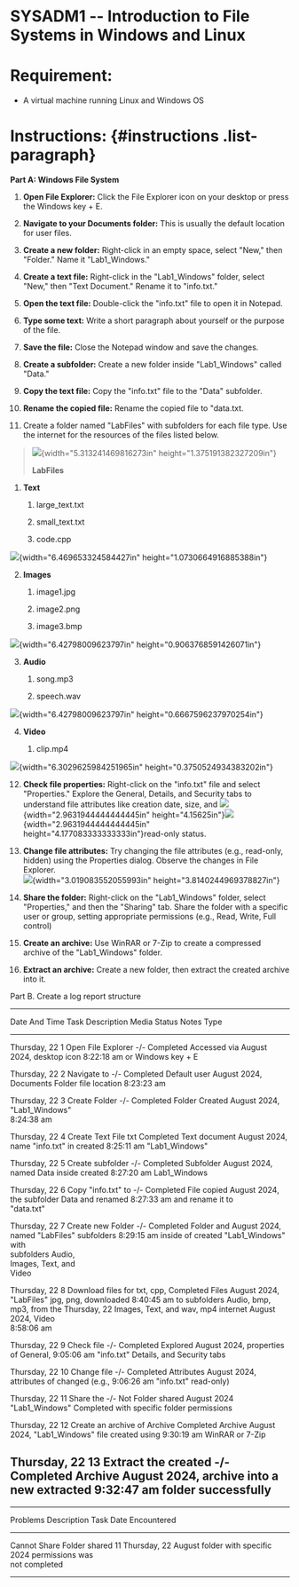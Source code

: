 

# SYSADM1 -- Introduction to File Systems in Windows and Linux

# Requirement: 

-   A virtual machine running Linux and Windows OS

# Instructions:  {#instructions .list-paragraph}

**Part A: Windows File System**

1.  **Open File Explorer:** Click the File Explorer icon on your desktop
    or press the Windows key + E.

2.  **Navigate to your Documents folder:** This is usually the default
    location for user files.

3.  **Create a new folder:** Right-click in an empty space, select
    \"New,\" then \"Folder.\" Name it \"Lab1_Windows.\"

4.  **Create a text file:** Right-click in the \"Lab1_Windows\" folder,
    select \"New,\" then \"Text Document.\" Rename it to \"info.txt.\"

5.  **Open the text file:** Double-click the \"info.txt\" file to open
    it in Notepad.

6.  **Type some text:** Write a short paragraph about yourself or the
    purpose of the file.

7.  **Save the file:** Close the Notepad window and save the changes.

8.  **Create a subfolder:** Create a new folder inside \"Lab1_Windows\"
    called \"Data.\"

9.  **Copy the text file:** Copy the \"info.txt\" file to the \"Data\"
    subfolder.

10. **Rename the copied file:** Rename the copied file to \"data.txt.

11. Create a folder named \"LabFiles\" with subfolders for each file
    type. Use the internet for the resources of the files listed below.

> ![](vertopal_cad9b08251e941ae895007d631e04cbb/media/image2.png){width="5.313241469816273in"
> height="1.375191382327209in"}
>
> **LabFiles**

1.  **Text**

    1.  large_text.txt

    2.  small_text.txt

    3.  code.cpp

![](vertopal_cad9b08251e941ae895007d631e04cbb/media/image3.png){width="6.469653324584427in"
height="1.0730664916885388in"}

2.  **Images**

    1.  image1.jpg

    2.  image2.png

    3.  image3.bmp

![](vertopal_cad9b08251e941ae895007d631e04cbb/media/image4.png){width="6.42798009623797in"
height="0.9063768591426071in"}

3.  **Audio**

    1.  song.mp3

    2.  speech.wav

![](vertopal_cad9b08251e941ae895007d631e04cbb/media/image5.png){width="6.42798009623797in"
height="0.6667596237970254in"}

4.  **Video**

    1.  clip.mp4

![](vertopal_cad9b08251e941ae895007d631e04cbb/media/image6.png){width="6.3029625984251965in"
height="0.3750524934383202in"}

12. **Check file properties:** Right-click on the \"info.txt\" file and
    select \"Properties.\" Explore the General, Details, and Security
    tabs to understand file attributes like creation date, size, and
    ![](vertopal_cad9b08251e941ae895007d631e04cbb/media/image7.png){width="2.9631944444444445in"
    height="4.15625in"}![](vertopal_cad9b08251e941ae895007d631e04cbb/media/image8.png){width="2.9631944444444445in"
    height="4.177083333333333in"}read-only status.

13. **Change file attributes:** Try changing the file attributes (e.g.,
    read-only, hidden) using the Properties dialog. Observe the changes
    in File Explorer.\
    ![](vertopal_cad9b08251e941ae895007d631e04cbb/media/image9.png){width="3.019083552055993in"
    height="3.8140244969378827in"}

14. **Share the folder:** Right-click on the \"Lab1_Windows\" folder,
    select \"Properties,\" and then the \"Sharing\" tab. Share the
    folder with a specific user or group, setting appropriate
    permissions (e.g., Read, Write, Full control)

15. **Create an archive:** Use WinRAR or 7-Zip to create a compressed
    archive of the \"Lab1_Windows\" folder.

16. **Extract an archive:** Create a new folder, then extract the
    created archive into it.

Part B. Create a log report structure

  ---------------------------------------------------------------------------------
  Date And Time    Task   Description          Media     Status      Notes
                                               Type                  
  ---------------- ------ -------------------- --------- ----------- --------------
  ‎Thursday, ‎22     1      Open File Explorer   -/-       Completed   Accessed via
  ‎August ‎2024,                                                       desktop icon
  ‏‎8:22:18 am                                                         or Windows
                                                                     key + E

  ‎Thursday, ‎22     2      Navigate to          -/-       Completed   Default user
  ‎August ‎2024,            Documents Folder                           file location
  ‏‎8:23:23 am                                                         

  ‎Thursday, ‎22     3      Create Folder        -/-       Completed   Folder Created
  ‎August ‎2024,            "Lab1_Windows"                             
  ‏‎8:24:38 am                                                         

  ‎Thursday, ‎22     4      Create Text File     txt       Completed   Text document
  ‎August ‎2024,            name "info.txt" in                         created
  ‏‎8:25:11 am              "Lab1_Windows"                             

  Thursday, ‎22     5      Create subfolder     -/-       Completed   Subfolder
  ‎August ‎2024,            named Data inside                          created
  ‏‎8:27:20 am              Lab1_Windows                               

  ‎Thursday, ‎22     6      Copy "info.txt" to   -/-       Completed   File copied
  ‎August ‎2024,            the subfolder Data                         and renamed
  ‏‎8:27:33 am              and rename it to                           
                          "data.txt"                                 

  ‎Thursday, ‎22     7      Create new Folder    -/-       Completed   Folder and
  ‎August ‎2024,            named "LabFiles"                           subfolders
  ‏‎8:29:15 am              inside of                                  created
                          "Lab1_Windows" with                        
                          subfolders Audio,                          
                          Images, Text, and                          
                          Video                                      

  ‎‎Thursday, ‎22     8      Download files for   txt, cpp, Completed   Files
  ‎August ‎2024,            \"LabFiles\"         jpg, png,             downloaded
  ‏‎8:40:45 am to           subfolders Audio,    bmp, mp3,             from the
  ‎Thursday, ‎22            Images, Text, and    wav, mp4              internet
  ‎August ‎2024,            Video                                      
  ‏‎8:58:06 am                                                         

  Thursday, ‎22     9      Check file           -/-       Completed   Explored
  ‎August ‎2024,            properties of                              General,
  ‏‎9:05:06 am              \"info.txt\"                               Details, and
                                                                     Security tabs

  Thursday, ‎22     10     Change file          -/-       Completed   Attributes
  ‎August ‎2024,            attributes of                              changed (e.g.,
  ‏‎9:06:26 am              \"info.txt\"                               read-only)

  Thursday, ‎22     11     Share the            -/-       Not         Folder shared
  ‎August ‎2024             \"Lab1_Windows\"               Completed   with specific
                          folder                                     permissions

  Thursday, ‎22     12     Create an archive of Archive   Completed   Archive
  ‎August ‎2024,            \"Lab1_Windows\"     file                  created using
  ‏‎9:30:19 am                                                         WinRAR or
                                                                     7-Zip

  Thursday, ‎22     13     Extract the created  -/-       Completed   Archive
  ‎August ‎2024,            archive into a new                         extracted
  ‏‎9:32:47 am              folder                                     successfully
  ---------------------------------------------------------------------------------

  -------------------------------------------------------------------------
  Problems          Description       Task             Date
  Encountered                                          
  ----------------- ----------------- ---------------- --------------------
  Cannot Share      Folder shared     11               Thursday, ‎22 ‎August
  folder            with specific                      ‎2024
                    permissions was                    
                    not completed                      

  -------------------------------------------------------------------------
